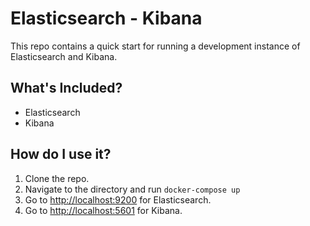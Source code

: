 # Elasticsearch - Kibana

This repo contains a quick start for running a development instance of Elasticsearch and Kibana.  

## What's Included?

* Elasticsearch
* Kibana

## How do I use it?

1. Clone the repo.
1. Navigate to the directory and run `docker-compose up`
1. Go to [http://localhost:9200](http://localhost:9200) for Elasticsearch.  
1. Go to [http://localhost:5601](http://localhost:5601) for Kibana.
